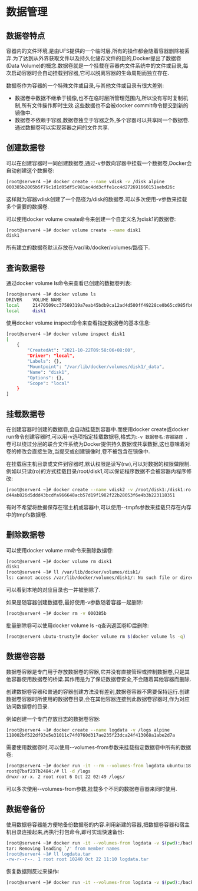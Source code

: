 # 数据管理

## 数据卷特点

容器内的文件环境,是由UFS提供的一个临时层,所有的操作都会随着容器删除被丢弃.为了达到从外界获取文件以及持久化储存文件的目的,Docker提出了数据卷(Data Volume)的概念.数据卷就是一个挂载在容器内文件系统中的文件或目录,每次启动容器时会自动挂载到容器,它可以脱离容器的生命周期而独立存在.

数据卷作为容器的一个特殊文件或目录,与其他文件或目录有很大差别:

- 数据卷中数据不继承于镜像,也不在临时层所管理范围内,所以没有写时复制机制,所有文件操作即时生效.这些数据也不会被docker commit命令提交到新的镜像中.
- 数据卷不依赖于容器,数据卷独立于容器之外,多个容器可以共享同一个数据卷.通过数据卷可以实现容器之间的文件共享.



## 创建数据卷

可以在创建容器时一同创建数据卷,通过-v参数向容器中挂载一个数据卷,Docker会自动创建这个数据卷:

```sh
[root@server4 ~]# docker create --name vdisk -v /disk alpine
000385b2005b5f79c1d1d05df5c981ac4dd3cffe1cc4d272691660151aebd26c
```

这样就为容器vdisk创建了一个路径为/disk的数据卷.可以多次使用-v参数来挂载多个需要的数据卷.

可以使用docker volume create命令来创建一个自定义名为disk1的数据卷:

```sh
[root@server4 ~]# docker volume create --name disk1
disk1
```

所有建立的数据卷默认存放在/var/lib/docker/volumes/路径下.



## 查询数据卷

通过docker volume ls命令来查看已创建的数据卷列表:

```sh
[root@server4 ~]# docker volume ls
DRIVER    VOLUME NAME
local     21470509cc37589319a7eab45bdb9ca12ad4d500ff49228ce0b65cd985fb62fb
local     disk1
```

使用docker volume inspect命令来查看指定数据卷的基本信息:

```sh
[root@server4 ~]# docker volume inspect disk1
[
    {
        "CreatedAt": "2021-10-22T09:58:06+08:00",
        "Driver": "local",
        "Labels": {},
        "Mountpoint": "/var/lib/docker/volumes/disk1/_data",
        "Name": "disk1",
        "Options": {},
        "Scope": "local"
    }
]
```



## 挂载数据卷

在创建容器时创建的数据卷,会自动挂载到容器中.而使用docker create或docker run命令创建容器时,可以用-v选项指定挂载数据卷,格式为:`-v 数据卷名:容器路径 `.卷可以绕过分层的联合文件系统为Docker提供持久数据或共享数据,这也意味着对卷的修改会直接生效,当提交或创建镜像时,卷不被包含在镜像中.

在挂载宿主机目录或文件到容器时,默认权限是读写(rw),可以对数据的权限做限制.例如以只读(ro)的方式挂载目录/root/disk1,可以保证程序数据不会被容器内程序修改:

```sh
[root@server4 ~]# docker create --name vdisk2 -v /root/disk1:/disk1:ro alpine
d44ab826d5ddd43bcdfa966648acb57d19f1982f22b28053f6e4b3b223118351
```

有时不希望将数据保存在宿主机或容器中,可以使用--tmpfs参数来挂载只存在内存中的tmpfs数据卷.



## 删除数据卷

可以使用docker volume rm命令来删除数据卷:

```sh
[root@server4 ~]# docker volume rm disk1
disk1
[root@server4 ~]# ll /var/lib/docker/volumes/disk1/
ls: cannot access /var/lib/docker/volumes/disk1/: No such file or directory
```

可以看到本地的对应目录也一并被删除了.

如果是随容器创建数据卷,最好使用-v参数随着容器一起删除:

```sh
[root@server4 ~]# docker rm -v 000385b 
```

批量删除卷可以使用docker volume ls -q查询返回卷ID后删除:

```sh
[root@server4 ubutu-trusty]# docker volume rm $(docker volume ls -q)
```



## 数据卷容器

数据卷容器是专门用于存放数据卷的容器,它并没有直接管理或控制数据卷,只是其他容器使用数据卷的桥梁.其作用是为了保证数据卷安全,不会随着其他容器而删除.

创建数据卷容器和普通的容器创建方法没有差别,数据卷容器不需要保持运行.创建数据卷容器时所使用的数据卷目录,会在其他容器连接到此数据卷容器时,作为对应访问数据卷的目录.

例如创建一个专门存放日志的数据卷容器:

```sh
[root@server4 ~]# docker create --name logdata -v /logs alpine 
118002bf522df93e5e31011c74f0760d317ae235f23dca24f413068a1abe2d7a
```

需要使用数据卷时,可以使用--volumes-from参数来挂载指定数据卷中所有的数据卷:

```sh
[root@server4 ~]# docker run -it --rm --volumes-from logdata ubuntu:18.04 /bin/bash
root@7baf237b2484:/# ll -d /logs
drwxr-xr-x. 2 root root 6 Oct 22 02:49 /logs/
```

可以多次使用--volumes-from参数,挂载多个不同的数据卷容器来同时使用.



## 数据卷备份

使用数据卷容器能方便地备份数据卷的内容.利用新建的容器,把数据卷容器和宿主机目录连接起来,再执行打包命令,即可实现快速备份:

```sh
[root@server4 ~]# docker run -it --volumes-from logdata -v $(pwd):/backup --rm ubuntu:18.04 tar cf /backup/logdata.tar /logs
tar: Removing leading `/' from member names
[root@server4 ~]# ll logdata.tar 
-rw-r--r--. 1 root root 10240 Oct 22 11:10 logdata.tar
```

恢复数据则反过来操作:

```sh
[root@server4 ~]# docker run -it --volumes-from logdata -v $(pwd):/backup --rm ubuntu:18.04 tar xf /backup/logdata.tar
```

